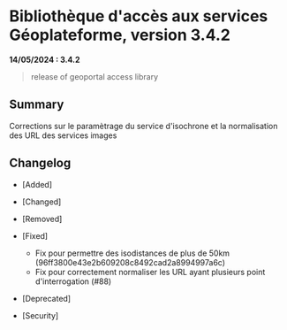 # Bibliothèque d'accès aux services Géoplateforme, version 3.4.2

**14/05/2024 : 3.4.2**

> release of geoportal access library

## Summary

Corrections sur le paramètrage du service d'isochrone et la normalisation des URL des services images

## Changelog

* [Added]

* [Changed]

* [Removed]

* [Fixed]

    - Fix pour permettre des isodistances de plus de 50km (96ff3800e43e2b609208c8492cad2a8994997a6c)
    - Fix pour correctement normaliser les URL ayant plusieurs point d'interrogation (#88)

* [Deprecated]

* [Security]

